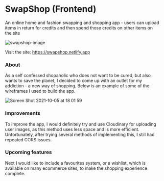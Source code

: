 
# SwapShop (Frontend)

An online home and fashion swapping and shopping app - users can upload items in return for credits and then spend those credits on other items on the site

![swapshop-image](https://user-images.githubusercontent.com/52134584/136001540-6c297c4e-3a08-4558-a3a3-ebcf7e11361f.png)

Visit the site: https://swapshop.netlify.app

### About

As a self confessed shopaholic who does not want to be cured, but also wants to save the planet, I decided to come up with an outlet for my addiction - a new way of shopping. Below is an example of some of the wireframes I used to build the app. 

![Screen Shot 2021-10-05 at 18 01 59](https://user-images.githubusercontent.com/52134584/136069670-0ae9a7dc-bd4e-4d75-888d-b7422a675b0c.png)

### Improvements

To improve the app, I would definitely try and use Cloudinary for uploading user images, as this method uses less space and is more efficient. Unfortunately, after trying several methods of implementing this, I still had repeated CORS issues.

### Upcoming features

Next I would like to include a favourites system, or a wishlist, which is available on many ecommerce sites, to make the shopping experience complete.
